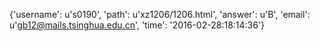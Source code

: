 {'username': u's0190', 'path': u'xz1206/1206.html', 'answer': u'B', 'email': u'gb12@mails.tsinghua.edu.cn', 'time': '2016-02-28:18:14:36'}